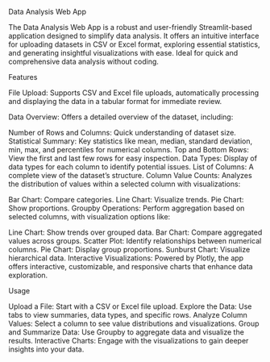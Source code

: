 Data Analysis Web App

The Data Analysis Web App is a robust and user-friendly Streamlit-based application designed to simplify data analysis. It offers an intuitive interface for uploading datasets in CSV or Excel format, exploring essential statistics, and generating insightful visualizations with ease. Ideal for quick and comprehensive data analysis without coding.

Features

File Upload: Supports CSV and Excel file uploads, automatically processing and displaying the data in a tabular format for immediate review.

Data Overview: Offers a detailed overview of the dataset, including:

Number of Rows and Columns: Quick understanding of dataset size.
Statistical Summary: Key statistics like mean, median, standard deviation, min, max, and percentiles for numerical columns.
Top and Bottom Rows: View the first and last few rows for easy inspection.
Data Types: Display of data types for each column to identify potential issues.
List of Columns: A complete view of the dataset’s structure.
Column Value Counts: Analyzes the distribution of values within a selected column with visualizations:

Bar Chart: Compare categories.
Line Chart: Visualize trends.
Pie Chart: Show proportions.
Groupby Operations: Perform aggregation based on selected columns, with visualization options like:

Line Chart: Show trends over grouped data.
Bar Chart: Compare aggregated values across groups.
Scatter Plot: Identify relationships between numerical columns.
Pie Chart: Display group proportions.
Sunburst Chart: Visualize hierarchical data.
Interactive Visualizations: Powered by Plotly, the app offers interactive, customizable, and responsive charts that enhance data exploration.

Usage

Upload a File: Start with a CSV or Excel file upload.
Explore the Data: Use tabs to view summaries, data types, and specific rows.
Analyze Column Values: Select a column to see value distributions and visualizations.
Group and Summarize Data: Use Groupby to aggregate data and visualize the results.
Interactive Charts: Engage with the visualizations to gain deeper insights into your data.
